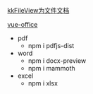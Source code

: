 
[kkFileView为文件文档](https://kkfileview.keking.cn/zh-cn/index.html)

[vue-office](https://github.com/501351981/vue-office)
[](https://juejin.cn/post/7071598747519549454)
[](https://juejin.cn/post/7246609845272395837)
[](https://juejin.cn/post/7278684023757701183)
[](https://juejin.cn/post/7288345283984752675)

* pdf
    * npm i pdfjs-dist
* word
    * npm i docx-preview
    * npm i mammoth
* excel
    * npm i xlsx